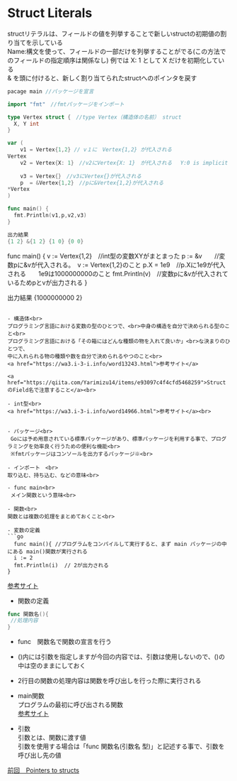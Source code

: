 # Struct Literals

structリテラルは、フィールドの値を列挙することで新しいstructの初期値の割り当てを示している<br>
Name:構文を使って、フィールドの一部だけを列挙することがでる(この方法でのフィールドの指定順序は関係なし) 例では X: 1 として X だけを初期化している<br>
& を頭に付けると、新しく割り当てられたstructへのポインタを戻す<br>

```go
pacage main //パッケージを宣言

import "fmt"　//fmtパッケージをインポート

type Vertex struct {　//type Vertex（構造体の名前） struct
  X, Y int
}

var (
    v1 = Vertex{1,2} // v１に　Vertex{1,2} が代入される
Vertex
    v2 = Vertex{X: 1}　//v2にVertex{X: 1}　が代入される　 Y:0 is implicit
    
    v3 = Vertex{}　//v3にVertex{}が代入される　
    p  = &Vertex{1,2}　//pに&Vertex{1,2}が代入される
*Vertex
)

func main() {
  fmt.Println(v1,p,v2,v3)
}

出力結果
{1 2} &{1 2} {1 0} {0 0}
```

func main() {
  v := Vertex{1,2}　//int型の変数XYがまとまった
  p := &v　　//変数pに&vが代入される。　v := Vertex{1,2}のこと
  p.X = 1e9　//p.Xに1e9が代入される　　1e9は1000000000のこと
  fmt.Println(v)　//変数pに&vが代入されているためpとvが出力される
}

出力結果
{1000000000 2}
```

- 構造体<br>
プログラミング言語における変数の型のひとつで、<br>中身の構造を自分で決められる型のこと<br>
プログラミング言語における「その箱にはどんな種類の物を入れて良いか」<br>な決まりのひとつで、
中に入れられる物の種類や数を自分で決められるやつのこと<br>
<a href="https://wa3.i-3-i.info/word13243.html">参考サイト</a>

<a href="https://qiita.com/Yarimizu14/items/e93097c4f4cfd5468259">StructのField名で注意すること</a><br>

- int型<br>
<a href="https://wa3.i-3-i.info/word14966.html">参考サイト</a><br>


- パッケージ<br>
 Goには予め用意されている標準パッケージがあり、標準パッケージを利用する事で、プログラミングを効率良く行うための便利な機能<br>
 ※fmtパッケージはコンソールを出力するパッケージ※<br>
  
- インポート　<br>
取り込む、持ち込む、などの意味<br>
 
- func main<br>
 メイン関数という意味<br>
    
- 関数<br>
関数とは複数の処理をまとめておくこと<br>

- 変数の定義
```go
  func main(){ //プログラムをコンパイルして実行すると、まず main パッケージの中にある main()関数が実行される
  i := 2
  fmt.Println(i)  // 2が出力される
}
```
<a href="https://y-hiroyuki.xyz/go/variable/what-is-variable">参考サイト</a>


- 関数の定義
```go
func 関数名(){
 //処理内容
}
```
- func　関数名で関数の宣言を行う<br>
- ()内には引数を指定しますが今回の内容では、引数は使用しないので、()の中は空のままにしておく<br>
- 2行目の関数の処理内容は関数を呼び出しを行った際に実行される<br>

- main関数<br>
プログラムの最初に呼び出される関数<br>
<a href="https://zenn.dev/kubo_programmer/articles/990891ff3a43c5">参考サイト</a>

- 引数<br>
引数とは、関数に渡す値<br>
引数を使用する場合は「func 関数名(引数名 型)」と記述する事で、引数を呼び出し先の値<br>

<a href="https://github.com/morimotoyuuki111/Go3/blob/main/Pointers%20to%20structs.md">前回　Pointers to structs</a>

